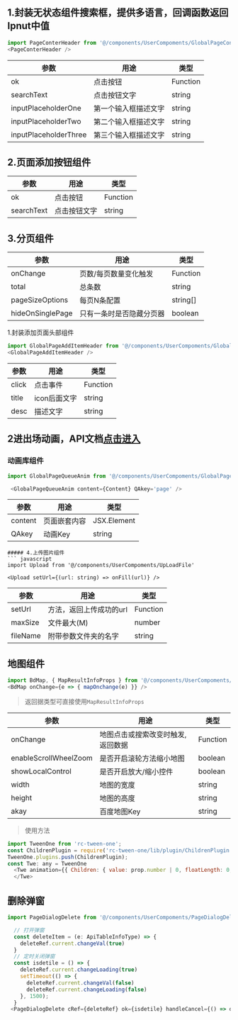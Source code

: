 ## 1.封装无状态组件搜索框，提供多语言，回调函数返回Ipnut中值
``` javascript
import PageConterHeader from '@/components/UserCompoments/GlobalPageContHeader'
<PageConterHeader />
```
| 参数 | 用途 | 类型 |
| ------ | ------ | ------ |
|ok | 点击按钮 | Function|
|searchText| 点击按钮文字 | string|
|inputPlaceholderOne| 第一个输入框描述文字|string|
|inputPlaceholderTwo| 第二个输入框描述文字|string|
|inputPlaceholderThree| 第三个输入框描述文字|string|
## 2.页面添加按钮组件
| 参数 | 用途 | 类型 |
| ------ | ------ | ------ |
|ok | 点击按钮 | Function|
|searchText| 点击按钮文字 | string|
## 3.分页组件
| 参数 | 用途 | 类型 |
| ------ | ------ | ------ |
|onChange | 页数/每页数量变化触发 | Function|
|total| 总条数|string|
|pageSizeOptions| 每页N条配置|string[]|
|hideOnSinglePage| 只有一条时是否隐藏分页器|boolean|

 1.封装添加页面头部组件
``` javascript
import GlobalPageAddItemHeader from '@/components/UserCompoments/GlobalPageAddItemHeader'
<GlobalPageAddItemHeader />
```
| 参数 | 用途 | 类型 |
| ------ | ------ | ------ |
|click | 点击事件 | Function|
|title| icon后面文字|string|
|desc| 描述文字|string|
## 2进出场动画，API文档[点击进入](https://motion.ant.design/api/queue-anim-cn)
### 动画库组件
``` javascript
import GlobalPageQueueAnim from '@/components/UserCompoments/GlobalPageQueueAnim'

 <GlobalPageQueueAnim content={Content} QAkey='page' /> 
```
| 参数 | 用途 | 类型 |
| ------ | ------ | ------ |
|content | 页面嵌套内容 | JSX.Element|
|QAkey| 动画Key|string|
```
##### 4.上传图片组件
``` javascript
import Upload from '@/components/UserCompoments/UpLoadFile'

<Upload setUrl={(url: string) => onFill(url)} />
```
| 参数 | 用途 | 类型 |
| ------ | ------ | ------ |
|setUrl | 方法，返回上传成功的url | Function|
|maxSize| 文件最大(M)|number|
|fileName| 附带参数文件夹的名字|string|

## 地图组件
``` javascript 
import BdMap, { MapResultInfoProps } from '@/components/UserCompoments/BdMap'
<BdMap onChange={e => { mapOnchange(e) }} />
```
> 返回据类型可直接使用```MapResultInfoProps```

| 参数 | 用途 | 类型 |
| ------ | ------ | ------ |
|onChange | 地图点击或搜索改变时触发,返回数据 | Function|
|enableScrollWheelZoom| 是否开启滚轮方法缩小地图|boolean|
|showLocalControl| 是否开启放大/缩小控件|boolean|
|width| 地图的宽度|string|
|height| 地图的高度|string|
|akay| 百度地图Key|string|
> 使用方法
``` javascript
import TweenOne from 'rc-tween-one';
const ChildrenPlugin = require('rc-tween-one/lib/plugin/ChildrenPlugin')
TweenOne.plugins.push(ChildrenPlugin);
const Twe: any = TweenOne
  <Twe animation={{ Children: { value: prop.number | 0, floatLength: 0, formatMoney: true } }} style={{ fontSize: 36, paddingTop: 16 }}> 0 
  </Twe>
```
## 删除弹窗

``` javascript
import PageDialogDelete from '@/components/UserCompoments/PageDialogDelete'

  // 打开弹窗
  const deleteItem = (e: ApiTableInfoType) => {
    deleteRef.current.changeVal(true)
  }
  // 定时关闭弹窗
  const isdetile = () => {
    deleteRef.current.changeLoading(true)
    setTimeout(() => {
      deleteRef.current.changeVal(false)
      deleteRef.current.changeLoading(false)
    }, 1500);
  }
 <PageDialogDelete cRef={deleteRef} ok={isdetile} handleCancel={() => deleteRef.current.changeVal(false)} />

```